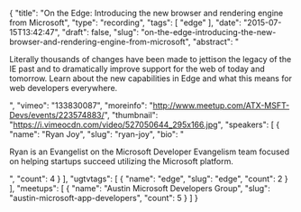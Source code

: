 {
  "title": "On the Edge: Introducing the new browser and rendering engine from Microsoft",
  "type": "recording",
  "tags": [
    "edge"
  ],
  "date": "2015-07-15T13:42:47",
  "draft": false,
  "slug": "on-the-edge-introducing-the-new-browser-and-rendering-engine-from-microsoft",
  "abstract": "<p>Literally thousands of changes have been made to jettison the legacy of the IE past and to dramatically improve support for the web of today and tomorrow. Learn about the new capabilities in Edge and what this means for web developers everywhere.</p>",
  "vimeo": "133830087",
  "moreinfo": "http://www.meetup.com/ATX-MSFT-Devs/events/223574883/",
  "thumbnail": "https://i.vimeocdn.com/video/527050644_295x166.jpg",
  "speakers": [
    {
      "name": "Ryan Joy",
      "slug": "ryan-joy",
      "bio": "<p>Ryan is an Evangelist on the Microsoft Developer Evangelism team focused on helping startups succeed utilizing the Microsoft platform. </p>",
      "count": 4
    }
  ],
  "ugtvtags": [
    {
      "name": "edge",
      "slug": "edge",
      "count": 2
    }
  ],
  "meetups": [
    {
      "name": "Austin Microsoft Developers Group",
      "slug": "austin-microsoft-app-developers",
      "count": 5
    }
  ]
}